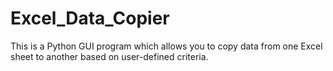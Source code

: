 # Excel_Data_Copier
This is a Python GUI program which allows you to copy data from one Excel sheet to another based on user-defined criteria.
